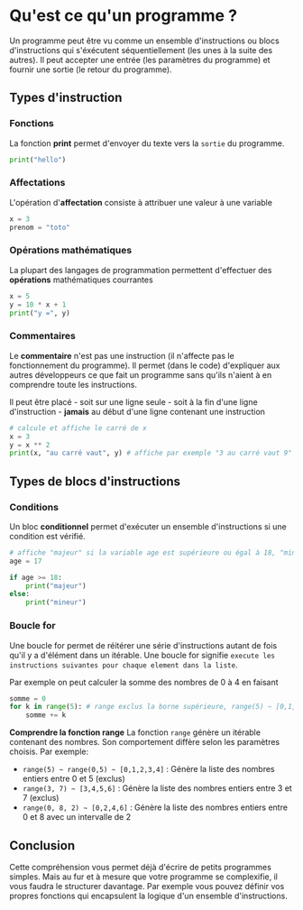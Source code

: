 # Qu'est ce qu'un programme ?

Un programme peut être vu comme un ensemble d'instructions ou blocs d'instructions qui s'éxécutent séquentiellement (les unes à la suite des autres). Il peut accepter une entrée (les paramètres du programme) et fournir une sortie (le retour du programme).

## Types d'instruction

### Fonctions

La fonction **print** permet d'envoyer du texte vers la `sortie` du programme.

```python
print("hello")
```

### Affectations

L'opération d'**affectation** consiste à attribuer une valeur à une variable

```python
x = 3
prenom = "toto"
```

### Opérations mathématiques

La plupart des langages de programmation permettent d'effectuer des **opérations** mathématiques courrantes
  
```python
x = 5
y = 10 * x + 1
print("y =", y)
```

### Commentaires

Le **commentaire** n'est pas une instruction (il n'affecte pas le fonctionnement du programme). Il permet (dans le code) d'expliquer aux autres développeurs ce que fait un programme sans qu'ils n'aient à en comprendre toute les instructions.
  
Il peut être placé
    - soit sur une ligne seule
    - soit à la fin d'une ligne d'instruction
    - **jamais** au début d'une ligne contenant une instruction

```python
# calcule et affiche le carré de x
x = 3
y = x ** 2
print(x, "au carré vaut", y) # affiche par exemple "3 au carré vaut 9"
```

## Types de blocs d'instructions

### Conditions

Un bloc **conditionnel** permet d'exécuter un ensemble d'instructions si une condition est vérifié.

```python
# affiche "majeur" si la variable age est supérieure ou égal à 18, "mineur" sinon
age = 17

if age >= 18:
    print("majeur")
else:
    print("mineur")
```

### Boucle for

Une boucle for permet de réitérer une série d'instructions autant de fois qu'il y a d'élément dans un itérable.
Une boucle for signifie `execute les instructions suivantes pour chaque element dans la liste`.

Par exemple on peut calculer la somme des nombres de 0 à 4 en faisant
```python
somme = 0
for k in range(5): # range exclus la borne supérieure, range(5) ~ [0,1,2,3,4]
    somme += k
```

**Comprendre la fonction range**
La fonction `range` génère un itérable contenant des nombres. Son comportement diffère selon les paramètres choisis.
Par exemple:

- `range(5) ~ range(0,5) ~ [0,1,2,3,4]` : Génère la liste des nombres entiers entre 0 et 5 (exclus)
- `range(3, 7) ~ [3,4,5,6]` : Génère la liste des nombres entiers entre 3 et 7 (exclus)
- `range(0, 8, 2) ~ [0,2,4,6]` : Génère la liste des nombres entiers entre 0 et 8 avec un intervalle de 2


## Conclusion

Cette compréhension vous permet déjà d'écrire de petits programmes simples.
Mais au fur et à mesure que votre programme se complexifie, il vous faudra le structurer davantage.
Par exemple vous pouvez définir vos propres fonctions qui encapsulent la logique d'un ensemble d'instructions.
